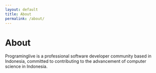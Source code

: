 ```yaml
---
layout: default
title: About
permalink: /about/
---
```


# About

Programinglive is a professional software developer community based in Indonesia, committed to contributing to the advancement of computer science in Indonesia.